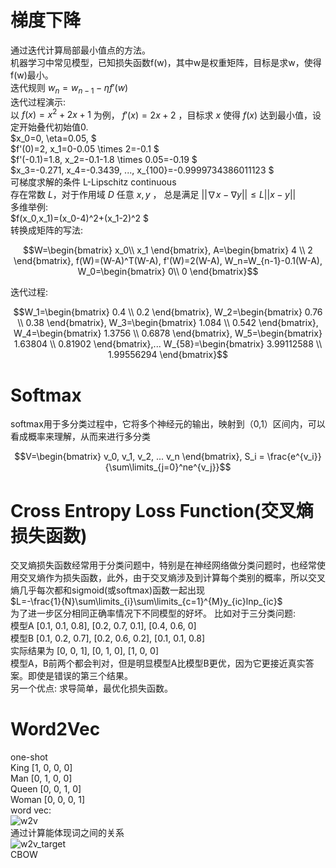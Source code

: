 # 梯度下降
通过迭代计算局部最小值点的方法。  
机器学习中常见模型，已知损失函数f(w)，其中w是权重矩阵，目标是求w，使得f(w)最小。  
迭代规则 $w_{n} = w_{n-1} - \eta f'(w)$  
迭代过程演示:  
以 $f(x)=x^2+2x+1$ 为例， $f'(x)=2x+2$ ，目标求 $x$ 使得 $f(x)$ 达到最小值，设定开始叠代初始值0.  
$x_0=0, \eta=0.05, $  
$f'(0)=2, x_1=0-0.05 \times 2=-0.1 $  
$f'(-0.1)=1.8, x_2=-0.1-1.8 \times 0.05=-0.19 $  
$x_3=-0.271, x_4=-0.3439, ..., x_{100}=-0.9999734386011123 $  
可梯度求解的条件 L-Lipschitz continuous  
存在常数 $L$，对于作用域 $D$ 任意 $x,y$ ， 总是满足 $||\nabla x - \nabla y|| \le L||x-y||$  
多维举例:  
$f(x_0,x_1)=(x_0-4)^2+(x_1-2)^2 $  
转换成矩阵的写法:  
```math
W=\begin{bmatrix}
x_0\\
x_1
\end{bmatrix},
A=\begin{bmatrix}
4 \\
2
\end{bmatrix},
f(W)=(W-A)^T(W-A),
f'(W)=2(W-A),
W_n=W_{n-1}-0.1(W-A),
W_0=\begin{bmatrix}
0\\
0
\end{bmatrix}
```
迭代过程:
```math
W_1=\begin{bmatrix}
0.4 \\
0.2
\end{bmatrix},
W_2=\begin{bmatrix}
0.76 \\
0.38
\end{bmatrix},
W_3=\begin{bmatrix}
1.084 \\
0.542
\end{bmatrix},
W_4=\begin{bmatrix}
1.3756 \\
0.6878
\end{bmatrix},
W_5=\begin{bmatrix}
1.63804 \\
0.81902
\end{bmatrix},...
W_{58}=\begin{bmatrix}
3.99112588 \\
1.99556294
\end{bmatrix}
```

# Softmax
softmax用于多分类过程中，它将多个神经元的输出，映射到（0,1）区间内，可以看成概率来理解，从而来进行多分类  
```math
V=\begin{bmatrix}
v_0, v_1, v_2, ... v_n
\end{bmatrix},
S_i = \frac{e^{v_i}}{\sum\limits_{j=0}^ne^{v_j}}
```
# Cross Entropy Loss Function(交叉熵损失函数)
交叉熵损失函数经常用于分类问题中，特别是在神经网络做分类问题时，也经常使用交叉熵作为损失函数，此外，由于交叉熵涉及到计算每个类别的概率，所以交叉熵几乎每次都和sigmoid(或softmax)函数一起出现  
 $L=-\frac{1}{N}\sum\limits_{i}\sum\limits_{c=1}^{M}y_{ic}lnp_{ic}$  
为了进一步区分相同正确率情况下不同模型的好坏。
比如对于三分类问题:  
模型A [0.1, 0.1, 0.8], [0.2, 0.7, 0.1], [0.4, 0.6, 0]   
模型B [0.1, 0.2, 0.7], [0.2, 0.6, 0.2], [0.1, 0.1, 0.8]  
实际结果为 [0, 0, 1], [0, 1, 0], [1, 0, 0]  
模型A，B前两个都会判对，但是明显模型A比模型B更优，因为它更接近真实答案。即使是错误的第三个结果。  
另一个优点: 求导简单，最优化损失函数。

# Word2Vec
one-shot  
King  [1, 0, 0, 0]  
Man   [0, 1, 0, 0]  
Queen [0, 0, 1, 0]  
Woman [0, 0, 0, 1]  
word vec:  
![w2v](https://ask.hellobi.com/uploads/article/20200509/hnnydodboo.webp)  
通过计算能体现词之间的关系  
![w2v_target](https://ask.hellobi.com/uploads/article/20200509/pwdnuspbqf.webp)  
CBOW
